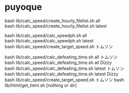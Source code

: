 # puyoque
bash lib/calc_speed/create_hourly_filelist.sh all  
bash lib/calc_speed/create_hourly_filelist.sh latest  
  
bash lib/calc_speed/calc_speedph.sh all  
bash lib/calc_speed/calc_speedph.sh latest  
bash lib/calc_speed/create_target_speed.sh トムソン  
  
bash lib/calc_speed/calc_defeating_time.sh all トムソン  
bash lib/calc_speed/calc_defeating_time.sh all Dizzy  
bash lib/calc_speed/calc_defeating_time.sh latest トムソン  
bash lib/calc_speed/calc_defeating_time.sh latest Dizzy  
bash lib/calc_speed/create_target_speed.sh トムソン
bash lib/html/get_html.sh [nothing or dir]
